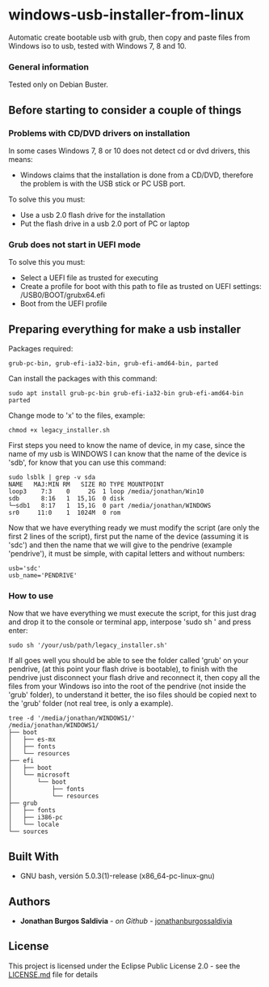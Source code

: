 # windows-usb-installer-from-linux

Automatic create bootable usb with grub, then copy and paste files from Windows iso to usb, tested with Windows 7, 8 and 10.

### General information

Tested only on Debian Buster.

## Before starting to consider a couple of things

### Problems with CD/DVD drivers on installation

In some cases Windows 7, 8 or 10 does not detect cd or dvd drivers, this means:

- Windows claims that the installation is done from a CD/DVD, therefore the problem is with the USB stick or PC USB port.

To solve this you must:

- Use a usb 2.0 flash drive for the installation
- Put the flash drive in a usb 2.0 port of PC or laptop

### Grub does not start in UEFI mode

To solve this you must:

- Select a UEFI file as trusted for executing
- Create a profile for boot with this path to file as trusted on UEFI settings: /USB0/BOOT/grubx64.efi
- Boot from the UEFI profile

## Preparing everything for make a usb installer

Packages required:

```
grub-pc-bin, grub-efi-ia32-bin, grub-efi-amd64-bin, parted
```

Can install the packages with this command:

```
sudo apt install grub-pc-bin grub-efi-ia32-bin grub-efi-amd64-bin parted
```

Change mode to 'x' to the files, example:

```
chmod +x legacy_installer.sh
```

First steps you need to know the name of device, in my case, since the name of my usb is WINDOWS I can know that the name of the device is 'sdb', for know that you can use this command: 

```
sudo lsblk | grep -v sda
NAME   MAJ:MIN RM   SIZE RO TYPE MOUNTPOINT
loop3    7:3    0     2G  1 loop /media/jonathan/Win10
sdb      8:16   1  15,1G  0 disk 
└─sdb1   8:17   1  15,1G  0 part /media/jonathan/WINDOWS
sr0     11:0    1  1024M  0 rom

```

Now that we have everything ready we must modify the script (are only the first 2 lines of the script), first put the name of the device (assuming it is 'sdc') and then the name that we will give to the pendrive (example 'pendrive'), it must be simple, with capital letters and without numbers:

```
usb='sdc'
usb_name='PENDRIVE'
```

### How to use

Now that we have everything we must execute the script, for this just drag and drop it to the console or terminal app, interpose 'sudo sh ' and press enter:

```
sudo sh '/your/usb/path/legacy_installer.sh'
```

If all goes well you should be able to see the folder called 'grub' on your pendrive, (at this point your flash drive is bootable), to finish with the pendrive just disconnect your flash drive and reconnect it, then copy all the files from your Windows iso into the root of the pendrive (not inside the 'grub' folder), to understand it better, the iso files should be copied next to the 'grub' folder (not real tree, is only a example).

```
tree -d '/media/jonathan/WINDOWS1/'
/media/jonathan/WINDOWS1/
├── boot
│   ├── es-mx
│   ├── fonts
│   └── resources
├── efi
│   ├── boot
│   └── microsoft
│       └── boot
│           ├── fonts
│           └── resources
├── grub
│   ├── fonts
│   ├── i386-pc
│   └── locale
└── sources
```

## Built With

* GNU bash, versión 5.0.3(1)-release (x86_64-pc-linux-gnu)

## Authors

* **Jonathan Burgos Saldivia** - *on Github* - [jonathanburgossaldivia](https://github.com/jonathanburgossaldivia)

## License

This project is licensed under the Eclipse Public License 2.0 - see the [LICENSE.md](LICENSE.md) file for details
